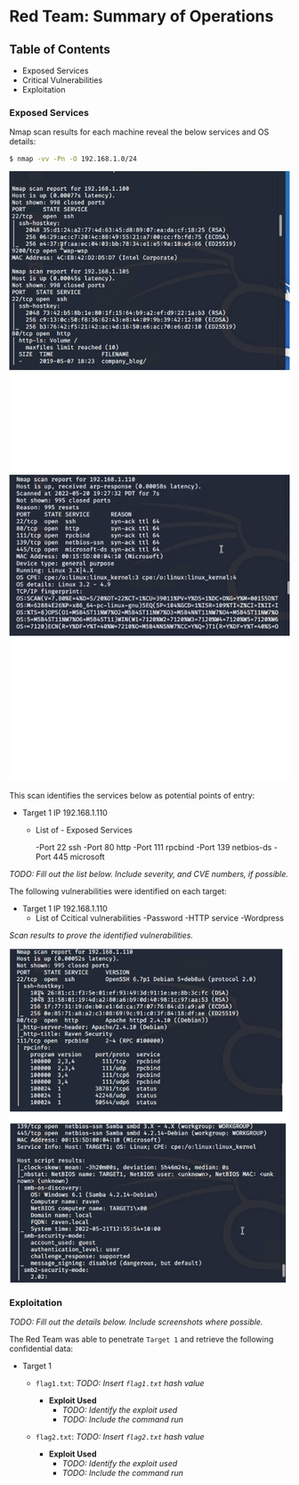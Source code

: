 # Red Team: Summary of Operations

## Table of Contents
- Exposed Services
- Critical Vulnerabilities
- Exploitation

### Exposed Services

Nmap scan results for each machine reveal the below services and OS details:

```bash
$ nmap -vv -Pn -O 192.168.1.0/24
```
<img src="Images/Scan_Ouput_POE.png">





<img src="Images/Scan_Ouput_POE_110.png">


This scan identifies the services below as potential points of entry:
- Target 1 IP 192.168.1.110
  - List of  - Exposed Services
    
      -Port 22 ssh
      -Port 80 http
      -Port 111 rpcbind
      -Port 139 netbios-ds
      -Port 445 microsoft

_TODO: Fill out the list below. Include severity, and CVE numbers, if possible._

The following vulnerabilities were identified on each target:
- Target 1 IP 192.168.1.110
  - List of Ccitical vulnerabilities
    -Password
    -HTTP service 
    -Wordpress 


_Scan results to prove the identified vulnerabilities._



<img src="Images/Scan_Vulner_Identified.png">

### Exploitation
_TODO: Fill out the details below. Include screenshots where possible._

The Red Team was able to penetrate `Target 1` and retrieve the following confidential data:
- Target 1
  - `flag1.txt`: _TODO: Insert `flag1.txt` hash value_



    - **Exploit Used**
      - _TODO: Identify the exploit used_
      - _TODO: Include the command run_
  - `flag2.txt`: _TODO: Insert `flag2.txt` hash value_
    - **Exploit Used**
      - _TODO: Identify the exploit used_
      - _TODO: Include the command run_